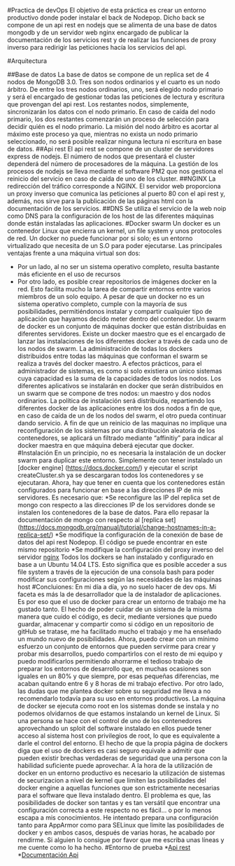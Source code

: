 #Practica de devOps
El objetivo de esta práctica es crear un entorno productivo donde poder instalar el back de Nodepop. Dicho back se compone de un api rest en nodejs que se alimenta de una base de datos mongodb y de un servidor web nginx encargado de publicar la documentación de los servicios rest y de realizar las funciones de proxy inverso para redirigir las peticiones hacía los servicios del api.

#Arquitectura

##Base de datos
La base de datos se compone de un replica set de 4 nodos de MongoDB 3.0. Tres son nodos ordinarios y el cuarto es un nodo árbitro. De entre los tres nodos ordinarios, uno, será elegido nodo primario y será el encargado de gestionar todas las peticiones de lectura y escritura que provengan del api rest. Los restantes nodos, simplemente, sincronizarán los datos con el nodo primario. En caso de caída del nodo primario, los dos restantes comenzarán un proceso de selección para decidir quién es el nodo primario. La misión del nodo árbitro es acortar al máximo este proceso ya que, mientras no exista un nodo primario seleccionado, no será posible realizar ninguna lectura ni escritura en base de datos.
##Api rest
El api rest se compone de un cluster de servidores express de nodejs. El número de nodos que presentará el cluster dependerá del número de procesadores de la máquina. La gestión de los procesos de nodejs se lleva mediante el software PM2 que nos gestiona el reinicio del servicio en caso de caída de uno de los cluster.
##NGINX
La redirección del tráfico corresponde a NGINX. El servidor web proporciona un proxy inverso que comunica las peticiones al puerto 80 con el api rest y, además, nos sirve para la publicación de las páginas html con la documentación de los servicios.
##DNS
Se utiliza el servicio de la web noip como DNS para la configuración de los host de las diferentes máquinas donde están instaladas las aplicaciones.
#Docker swarm
Un docker es un contenedor Linux que encierra un kernel, un file system y unos protocoles de red. Un docker no puede funcionar por si solo; es un entorno virtualizado que necesita de un S.O para poder ejecutarse. Las principales ventajas frente a una máquina virtual son dos:
* Por un lado, al no ser un sistema operativo completo, resulta bastante más eficiente en el uso de recursos
* Por otro lado, es posible crear repositorios de imágenes docker en la red. Esto facilita mucho la tarea de compartir entornos entre varios miembros de un solo equipo.
A pesar de que un docker no es un sistema operativo completo, cumple con la mayoría de sus posibilidades, permitiéndonos instalar y compartir cualquier tipo de aplicación que hayamos decido meter dentro del contenedor.
Un swarm de docker es un conjunto de máquinas docker que están distribuidas en diferentes servidores. Existe un docker maestro que es el encargado de lanzar las instalaciones de los diferentes docker a través de cada uno de los nodos de swarm. La administración de todas los dockers distribuidos entre todas las máquinas que conforman el swarm se realiza a través del docker maestro. A efectos prácticos, para el administrador de sistemas, es como si solo existiera un único sistemas cuya capacidad es la suma de la capacidades de todos los nodos. 
Los diferentes aplicativos se instalarán en docker que serán distribuidos en un swarm que se compone de tres nodos: un maestro y dos nodos ordinarios. La política de instalación será distribuida, repartiendo los diferentes docker de las aplicaciones entre los dos nodos a fin de que, en caso de caída de un de los nodos del swarm, el otro pueda continuar dando servicio.
A fin de que un reinicio de las maquinas no implique una reconfiguración de los sistemas por una distribución aleatoria de los contenedores, se aplicará un filtrado mediante “affinitiy” para indicar al docker maestra en que máquina deberá ejecutar que docker.
#Instalación
En un principio, no es necesaria la instalación de un docker swarm para duplicar este entorno. Simplemente con tener instalado un [docker engine] (https://docs.docker.com/) y ejecutar el script createCluster.sh ya se descargaran todos los contenedores y se ejecutaran. Ahora, hay que tener en cuenta que los contenedores están configurados para funcionar en base a las direcciones IP de mis servidores. Es necesario que:
*Se reconfigure las IP del replica set de mongo con respecto a las direcciones IP de los servidores donde se instalen los contenedores de la base de datos. Para ello repasar la documentación de mongo con respecto al [replica set] (https://docs.mongodb.org/manual/tutorial/change-hostnames-in-a-replica-set/)
*Se modifique la configuración de la conexión de base de datos del api rest Nodepop. El código se puede encontrar en este mismo repositorio
*Se modifique la configuración del proxy inverso del servidor [nginx]( http://nginx.org/en/docs/http/ngx_http_proxy_module.html)
Todos los dockers se han instalado y configurado en base a un Ubuntu 14.04 LTS. Esto significa que es posible acceder a sus file system a través de la ejecución de una consola bash para poder modificar sus configuraciones según las necesidades de las máquinas host
#Concluiones:
En mi día a día, yo no suelo hacer de dev ops. Mi faceta es más la de desarrollador que la de instalador de aplicaciones. Es por eso que el uso de docker para crear un entorno de trabajo me ha gustado tanto. El hecho de poder cuidar de un sistema de la misma manera que cuido el código, es decir, mediante versiones que puedo guardar, almacenar y compartir como si código en un repositorio de gitHub se tratase, me ha facilitado mucho el trabajo y me ha enseñado un mundo nuevo de posibilidades. Ahora, puedo crear con un mínimo esfuerzo un conjunto de entornos que pueden servirme para crear y probar mis desarrollos, puedo compartirlos con el resto de mi equipo y puedo modificarlos  permitiendo ahorrarme el tedioso trabajo de preparar los entornos de desarrollo que, en  muchas ocasiones son iguales en un 80% y que siempre, por esas pequeñas diferencias, me acaban quitando entre 6 y 8 horas de mi trabajo efectivo. 
Por otro lado, las dudas que me plantea docker sobre su seguridad me lleva a no recomendarlo todavía para su uso en entornos productivos. La máquina de docker se ejecuta como root en los sistemas donde se instala y no podemos olvidarnos de que estamos instalando un kernel de Linux. Si una persona se hace con el control de uno de los contenedores aprovechando un sploit del software instalado en ellos puede tener acceso al sistema host con privilegios de root, lo que es equivalente a darle el control del entorno. El hecho de que la propia página de dockers diga que el uso de dockers es casi seguro equivale a admitir que pueden existir brechas verdaderas de seguridad que una persona con la habilidad suficiente puede aprovechar.
A la hora de la utilización de docker en un entorno productivo es necesario la utilización de sistemas de securizacion a nivel de kernel que limiten las posibilidades del docker engine a aquellas funciones que son estrictamente necesarias para el software que lleva instalado dentro. El problema es que, las posibilidades de docker son tantas y es tan versátil que encontrar una configuración correcta a este respecto no es fácil… o por lo menos escapa a mis conocimientos. He intentado prepara una configuración tanto para AppArmor como para SELinux que limite las posibilidades de docker y en ambos casos, después de varias horas, he acabado por rendirme.
Si alguien lo consigue por favor que me escriba unas líneas y me cuente como lo ha hecho. 
#Entorno de prueba
*[Api rest]( http://dockernodetwo.ddns.net/)
*[Documentación Api](http://dockernodetwo.ddns.net/docs/)
